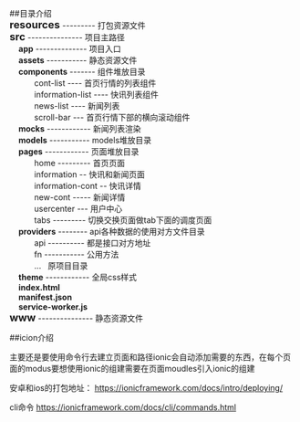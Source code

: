 ##目录介绍<br>
<b style="font-size: 18px;">resources </b>--------- 打包资源文件 <br>
<b style="font-size: 18px;">src</b> --------------- 项目主路径<br>
&nbsp;&nbsp;&nbsp;&nbsp;<b style="font-size: 14px;">app</b> -------------- 项目入口<br>
&nbsp;&nbsp;&nbsp;&nbsp;<b style="font-size: 14px;">assets</b> ----------- 静态资源文件<br>
&nbsp;&nbsp;&nbsp;&nbsp;<b style="font-size: 14px;">components</b> ------- 组件堆放目录<br>
&nbsp;&nbsp;&nbsp;&nbsp;&nbsp;&nbsp;&nbsp;&nbsp;&nbsp;&nbsp;&nbsp;cont-list ---- 首页行情的列表组件<br>
&nbsp;&nbsp;&nbsp;&nbsp;&nbsp;&nbsp;&nbsp;&nbsp;&nbsp;&nbsp;&nbsp;information-list ---- 快讯列表组件<br>
&nbsp;&nbsp;&nbsp;&nbsp;&nbsp;&nbsp;&nbsp;&nbsp;&nbsp;&nbsp;&nbsp;news-list ---- 新闻列表<br>
&nbsp;&nbsp;&nbsp;&nbsp;&nbsp;&nbsp;&nbsp;&nbsp;&nbsp;&nbsp;&nbsp;scroll-bar --- 首页行情下部的横向滚动组件<br>
&nbsp;&nbsp;&nbsp;&nbsp;<b style="font-size: 14px;">mocks</b> ------------ 新闻列表渲染<br>
&nbsp;&nbsp;&nbsp;&nbsp;<b style="font-size: 14px;">models</b> ----------- models堆放目录<br>
&nbsp;&nbsp;&nbsp;&nbsp;<b style="font-size: 14px;">pages</b> ------------ 页面堆放目录<br>
&nbsp;&nbsp;&nbsp;&nbsp;&nbsp;&nbsp;&nbsp;&nbsp;&nbsp;&nbsp;&nbsp;home --------- 首页页面<br>
&nbsp;&nbsp;&nbsp;&nbsp;&nbsp;&nbsp;&nbsp;&nbsp;&nbsp;&nbsp;&nbsp;information -- 快讯和新闻页面<br>
&nbsp;&nbsp;&nbsp;&nbsp;&nbsp;&nbsp;&nbsp;&nbsp;&nbsp;&nbsp;&nbsp;information-cont -- 快讯详情<br>
&nbsp;&nbsp;&nbsp;&nbsp;&nbsp;&nbsp;&nbsp;&nbsp;&nbsp;&nbsp;&nbsp;new-cont ----- 新闻详情<br>
&nbsp;&nbsp;&nbsp;&nbsp;&nbsp;&nbsp;&nbsp;&nbsp;&nbsp;&nbsp;&nbsp;usercenter --- 用户中心<br>
&nbsp;&nbsp;&nbsp;&nbsp;&nbsp;&nbsp;&nbsp;&nbsp;&nbsp;&nbsp;&nbsp;tabs --------- 切换交换页面做tab下面的调度页面<br>
&nbsp;&nbsp;&nbsp;&nbsp;<b style="font-size: 14px;">providers</b> -------- api各种数据的使用对方文件目录<br>
&nbsp;&nbsp;&nbsp;&nbsp;&nbsp;&nbsp;&nbsp;&nbsp;&nbsp;&nbsp;&nbsp;api ---------- 都是接口对方地址<br>
&nbsp;&nbsp;&nbsp;&nbsp;&nbsp;&nbsp;&nbsp;&nbsp;&nbsp;&nbsp;&nbsp;fn ----------- 公用方法<br>
&nbsp;&nbsp;&nbsp;&nbsp;&nbsp;&nbsp;&nbsp;&nbsp;&nbsp;&nbsp;&nbsp;...&nbsp;&nbsp; 原项目目录<br>
&nbsp;&nbsp;&nbsp;&nbsp;<b style="font-size: 14px;">theme</b> ------------ 全局css样式<br>
&nbsp;&nbsp;&nbsp;&nbsp;<b style="font-size: 14px;">index.html</b><br>
&nbsp;&nbsp;&nbsp;&nbsp;<b style="font-size: 14px;">manifest.json</b><br>
&nbsp;&nbsp;&nbsp;&nbsp;<b style="font-size: 14px;">service-worker.js</b><br>
<b style="font-size: 18px;">www</b> --------------- 静态资源文件</b><br>

##icion介绍

主要还是要使用命令行去建立页面和路径ionic会自动添加需要的东西，在每个页面的modus要想使用ionic的组建需要在页面moudles引入ionic的组建

安卓和ios的打包地址：
https://ionicframework.com/docs/intro/deploying/

cli命令
https://ionicframework.com/docs/cli/commands.html
